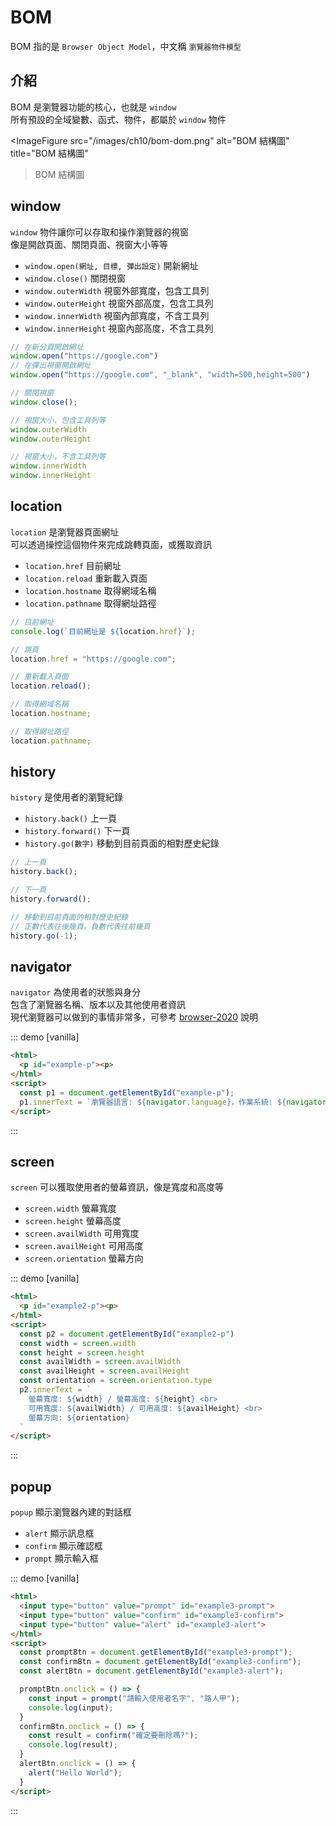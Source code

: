 # BOM
BOM 指的是 `Browser Object Model`，中文稱 `瀏覽器物件模型`  

## 介紹
BOM 是瀏覽器功能的核心，也就是 `window`  
所有預設的全域變數、函式、物件，都屬於 `window` 物件  

<ImageFigure
  src="/images/ch10/bom-dom.png"
  alt="BOM 結構圖"
  title="BOM 結構圖"
>BOM 結構圖</ImageFigure>

<!--
<Tree id="tree1" height="200px" :data="[{ id: 1, text_1: 'window', father: null, color:'#FF5722' },
{ id: 2, text_1: 'document', father: 1, color:'#00bcd4' }, 
{ id: 3, text_1: 'history', father: 1, color:'#00bcd4' }, 
{ id: 4, text_1: 'screen', father: 1, color:'#00bcd4' },
{ id: 5, text_1: 'navigator', father: 1, color:'#00bcd4' },
{ id: 6, text_1: 'localtion', father: 1, color:'#00bcd4' },
{ id: 7, text_1: 'popup', father: 1, color:'#00bcd4' }]" />
-->

## window
`window` 物件讓你可以存取和操作瀏覽器的視窗  
像是開啟頁面、關閉頁面、視窗大小等等  
- `window.open(網址, 目標, 彈出設定)` 開新網址
- `window.close()` 關閉視窗
- `window.outerWidth` 視窗外部寬度，包含工具列
- `window.outerHeight` 視窗外部高度，包含工具列
- `window.innerWidth` 視窗內部寬度，不含工具列
- `window.innerHeight` 視窗內部高度，不含工具列

```js
// 在新分頁開啟網址
window.open("https://google.com")
// 在彈出視窗開啟網址
window.open("https://google.com", "_blank", "width=500,height=500")

// 關閉視窗
window.close();

// 視窗大小，包含工具列等
window.outerWidth
window.outerHeight

// 視窗大小，不含工具列等
window.innerWidth
window.innerHeight
```

## location
`location` 是瀏覽器頁面網址  
可以透過操控這個物件來完成跳轉頁面，或獲取資訊  
- `location.href` 目前網址
- `location.reload` 重新載入頁面
- `location.hostname` 取得網域名稱
- `location.pathname` 取得網址路徑
```js
// 目前網址
console.log(`目前網址是 ${location.href}`);

// 跳頁
location.href = "https://google.com";

// 重新載入頁面
location.reload();

// 取得網域名稱
location.hostname;

// 取得網址路徑
location.pathname;
```

## history
`history` 是使用者的瀏覽紀錄  
- `history.back()` 上一頁
- `history.forward()` 下一頁
- `history.go(數字)` 移動到目前頁面的相對歷史紀錄

```js
// 上一頁
history.back();

// 下一頁
history.forward();

// 移動到目前頁面的相對歷史紀錄
// 正數代表往後幾頁，負數代表往前幾頁
history.go(-1);
```

## navigator
`navigator` 為使用者的狀態與身分  
包含了瀏覽器名稱、版本以及其他使用者資訊  
現代瀏覽器可以做到的事情非常多，可參考 [browser-2020](https://github.com/luruke/browser-2020) 說明  

::: demo [vanilla]
```html
<html>
  <p id="example-p"><p>
</html>
<script>
  const p1 = document.getElementById("example-p");
  p1.innerText = `瀏覽器語言: ${navigator.language}，作業系統: ${navigator.platform}`
</script>
```
:::

## screen
`screen` 可以獲取使用者的螢幕資訊，像是寬度和高度等  
- `screen.width` 螢幕寬度
- `screen.height` 螢幕高度
- `screen.availWidth` 可用寬度
- `screen.availHeight` 可用高度
- `screen.orientation` 螢幕方向

::: demo [vanilla]
```html
<html>
  <p id="example2-p"><p>
</html>
<script>
  const p2 = document.getElementById("example2-p")
  const width = screen.width
  const height = screen.height
  const availWidth = screen.availWidth
  const availHeight = screen.availHeight
  const orientation = screen.orientation.type
  p2.innerText = `
    螢幕寬度: ${width} / 螢幕高度: ${height} <br>
    可用寬度: ${availWidth} / 可用高度: ${availHeight} <br>
    螢幕方向: ${orientation}
  `
</script>
```
:::

## popup
`popup` 顯示瀏覽器內建的對話框  
- `alert` 顯示訊息框
- `confirm` 顯示確認框
- `prompt` 顯示輸入框

::: demo [vanilla]
```html
<html>
  <input type="button" value="prompt" id="example3-prompt">
  <input type="button" value="confirm" id="example3-confirm">
  <input type="button" value="alert" id="example3-alert">
</html>
<script>
  const promptBtn = document.getElementById("example3-prompt");
  const confirmBtn = document.getElementById("example3-confirm");
  const alertBtn = document.getElementById("example3-alert");

  promptBtn.onclick = () => {
    const input = prompt("請輸入使用者名字", "路人甲");
    console.log(input);
  }
  confirmBtn.onclick = () => {
    const result = confirm("確定要刪除嗎?");
    console.log(result);
  }
  alertBtn.onclick = () => {
    alert("Hello World");
  }
</script>
```
:::

